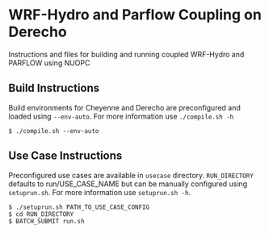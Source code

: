 # WRF-Hydro and Parflow Coupling on Derecho
Instructions and files for building and running coupled WRF-Hydro and PARFLOW using NUOPC

## Build Instructions
Build environments for Cheyenne and Derecho are preconfigured and loaded using
`--env-auto`. For more information use `./compile.sh -h`
```
$ ./compile.sh --env-auto
```

## Use Case Instructions
Preconfigured use cases are available in `usecase` directory. `RUN_DIRECTORY`
defaults to run/USE_CASE_NAME but can be manually configured using
`setuprun.sh`. For more information use `setuprun.sh -h`.
```
$ ./setuprun.sh PATH_TO_USE_CASE_CONFIG
$ cd RUN_DIRECTORY
$ BATCH_SUBMIT run.sh
```
